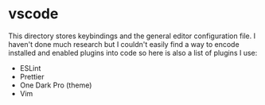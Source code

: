 # vscode

This directory stores keybindings and the general editor configuration file. I haven't done much research but I couldn't easily find a way to encode installed and enabled plugins into code so here is also a list of plugins I use:

- ESLint
- Prettier
- One Dark Pro (theme)
- Vim
